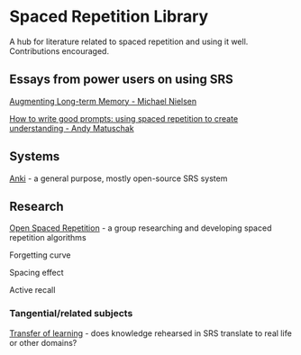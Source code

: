 # Spaced Repetition Library
A hub for literature related to spaced repetition and using it well. Contributions encouraged.

## Essays from power users on using SRS

[Augmenting Long-term Memory - Michael Nielsen](https://augmentingcognition.com/ltm.html)

[How to write good prompts: using spaced repetition to create understanding - Andy Matuschak](https://andymatuschak.org/prompts/)

## Systems

[Anki](https://apps.ankiweb.net/) - a general purpose, mostly open-source SRS system


## Research

[Open Spaced Repetition](https://github.com/open-spaced-repetition) - a group researching and developing spaced repetition algorithms

Forgetting curve

Spacing effect

Active recall

### Tangential/related subjects

[Transfer of learning](https://en.wikipedia.org/wiki/Transfer_of_learning) - does knowledge rehearsed in SRS translate to real life or other domains?
